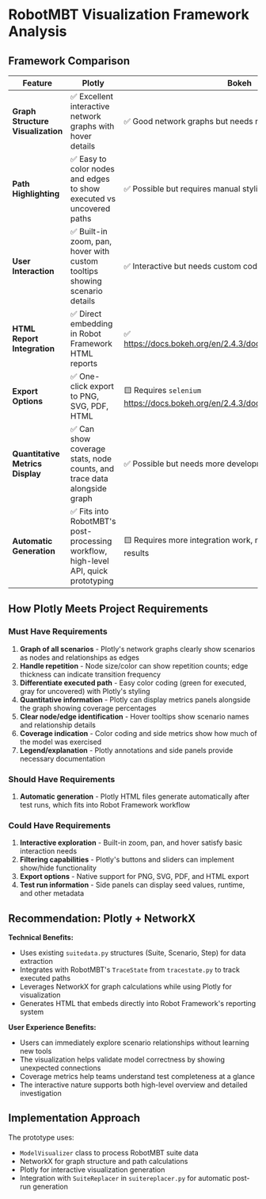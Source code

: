 # RobotMBT Visualization Framework Analysis

## Framework Comparison

| Feature | Plotly | Bokeh | NetworkX |
|---------|---------|--------|-----------|
| **Graph Structure Visualization** | ✅ Excellent interactive network graphs with hover details | ✅ Good network graphs but needs more setup | ❌ Only basic static diagrams |
| **Path Highlighting** | ✅ Easy to color nodes and edges to show executed vs uncovered paths | ✅ Possible but requires manual styling work | ❌ Limited highlighting capabilities |
| **User Interaction** | ✅ Built-in zoom, pan, hover with custom tooltips showing scenario details | ✅ Interactive but needs custom code for advanced features | ❌ No native interactivity |
| **HTML Report Integration** | ✅ Direct embedding in Robot Framework HTML reports | ✅ https://docs.bokeh.org/en/2.4.3/docs/user_guide/embed.html | ❌ Static images only |
| **Export Options** | ✅ One-click export to PNG, SVG, PDF, HTML | 🟨 Requires `selenium` https://docs.bokeh.org/en/2.4.3/docs/user_guide/export.html  | ❌ Limited to basic image formats |
| **Quantitative Metrics Display** | ✅ Can show coverage stats, node counts, and trace data alongside graph | ✅ Possible but needs more development effort | ✅ Good for calculating metrics, poor for display |
| **Automatic Generation** | ✅ Fits into RobotMBT's post-processing workflow, high-level API, quick prototyping | 🟨 Requires more integration work, needed for polished results | ❌ Not designed for automated reporting and modern visualization |

## How Plotly Meets Project Requirements

### Must Have Requirements
1. **Graph of all scenarios** - Plotly's network graphs clearly show scenarios as nodes and relationships as edges
2. **Handle repetition** - Node size/color can show repetition counts; edge thickness can indicate transition frequency  
3. **Differentiate executed path** - Easy color coding (green for executed, gray for uncovered) with Plotly's styling
4. **Quantitative information** - Plotly can display metrics panels alongside the graph showing coverage percentages
5. **Clear node/edge identification** - Hover tooltips show scenario names and relationship details
6. **Coverage indication** - Color coding and side metrics show how much of the model was exercised
7. **Legend/explanation** - Plotly annotations and side panels provide necessary documentation

### Should Have Requirements  
1. **Automatic generation** - Plotly HTML files generate automatically after test runs, which fits into Robot Framework workflow

### Could Have Requirements
1. **Interactive exploration** - Built-in zoom, pan, and hover satisfy basic interaction needs
2. **Filtering capabilities** - Plotly's buttons and sliders can implement show/hide functionality
3. **Export options** - Native support for PNG, SVG, PDF, and HTML export
4. **Test run information** - Side panels can display seed values, runtime, and other metadata

## Recommendation: Plotly + NetworkX

**Technical Benefits:**
- Uses existing `suitedata.py` structures (Suite, Scenario, Step) for data extraction
- Integrates with RobotMBT's `TraceState` from `tracestate.py` to track executed paths  
- Leverages NetworkX for graph calculations while using Plotly for visualization
- Generates HTML that embeds directly into Robot Framework's reporting system

**User Experience Benefits:**
- Users can immediately explore scenario relationships without learning new tools
- The visualization helps validate model correctness by showing unexpected connections
- Coverage metrics help teams understand test completeness at a glance
- The interactive nature supports both high-level overview and detailed investigation

## Implementation Approach

The prototype uses:
- `ModelVisualizer` class to process RobotMBT suite data
- NetworkX for graph structure and path calculations  
- Plotly for interactive visualization generation
- Integration with `SuiteReplacer` in `suitereplacer.py` for automatic post-run generation
